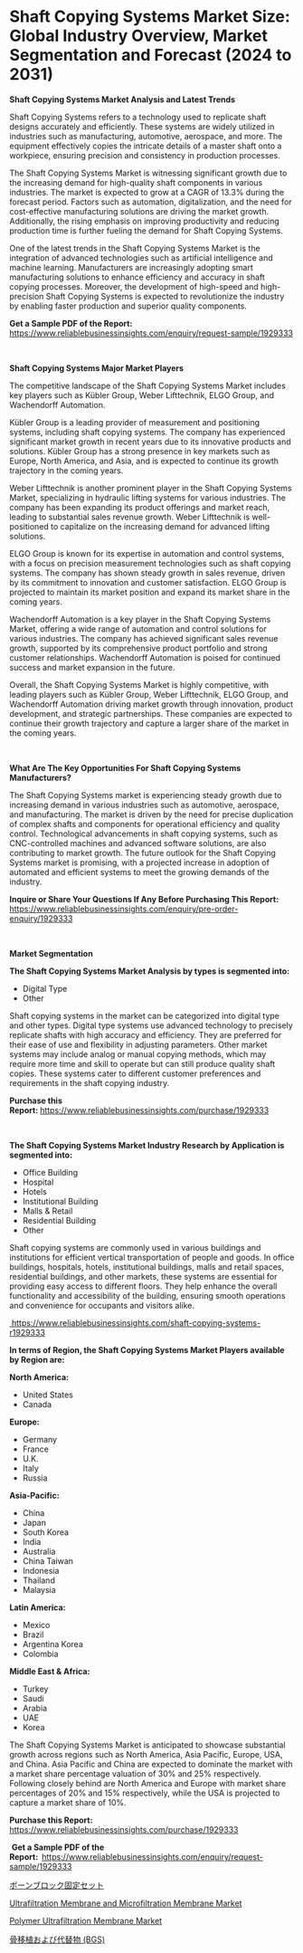 <p><h1>Shaft Copying Systems Market Size: Global Industry Overview, Market Segmentation and Forecast (2024 to 2031)</h1></p><p><strong>Shaft Copying Systems Market Analysis and Latest Trends</strong></p>
<p><p>Shaft Copying Systems refers to a technology used to replicate shaft designs accurately and efficiently. These systems are widely utilized in industries such as manufacturing, automotive, aerospace, and more. The equipment effectively copies the intricate details of a master shaft onto a workpiece, ensuring precision and consistency in production processes.</p><p>The Shaft Copying Systems Market is witnessing significant growth due to the increasing demand for high-quality shaft components in various industries. The market is expected to grow at a CAGR of 13.3% during the forecast period. Factors such as automation, digitalization, and the need for cost-effective manufacturing solutions are driving the market growth. Additionally, the rising emphasis on improving productivity and reducing production time is further fueling the demand for Shaft Copying Systems.</p><p>One of the latest trends in the Shaft Copying Systems Market is the integration of advanced technologies such as artificial intelligence and machine learning. Manufacturers are increasingly adopting smart manufacturing solutions to enhance efficiency and accuracy in shaft copying processes. Moreover, the development of high-speed and high-precision Shaft Copying Systems is expected to revolutionize the industry by enabling faster production and superior quality components.</p></p>
<p><strong>Get a Sample PDF of the Report:&nbsp;</strong> <a href="https://www.reliablebusinessinsights.com/enquiry/request-sample/1929333">https://www.reliablebusinessinsights.com/enquiry/request-sample/1929333</a></p>
<p>&nbsp;</p>
<p><strong>Shaft Copying Systems Major Market Players</strong></p>
<p><p>The competitive landscape of the Shaft Copying Systems Market includes key players such as Kübler Group, Weber Lifttechnik, ELGO Group, and Wachendorff Automation. </p><p>Kübler Group is a leading provider of measurement and positioning systems, including shaft copying systems. The company has experienced significant market growth in recent years due to its innovative products and solutions. Kübler Group has a strong presence in key markets such as Europe, North America, and Asia, and is expected to continue its growth trajectory in the coming years.</p><p>Weber Lifttechnik is another prominent player in the Shaft Copying Systems Market, specializing in hydraulic lifting systems for various industries. The company has been expanding its product offerings and market reach, leading to substantial sales revenue growth. Weber Lifttechnik is well-positioned to capitalize on the increasing demand for advanced lifting solutions.</p><p>ELGO Group is known for its expertise in automation and control systems, with a focus on precision measurement technologies such as shaft copying systems. The company has shown steady growth in sales revenue, driven by its commitment to innovation and customer satisfaction. ELGO Group is projected to maintain its market position and expand its market share in the coming years.</p><p>Wachendorff Automation is a key player in the Shaft Copying Systems Market, offering a wide range of automation and control solutions for various industries. The company has achieved significant sales revenue growth, supported by its comprehensive product portfolio and strong customer relationships. Wachendorff Automation is poised for continued success and market expansion in the future.</p><p>Overall, the Shaft Copying Systems Market is highly competitive, with leading players such as Kübler Group, Weber Lifttechnik, ELGO Group, and Wachendorff Automation driving market growth through innovation, product development, and strategic partnerships. These companies are expected to continue their growth trajectory and capture a larger share of the market in the coming years.</p></p>
<p>&nbsp;</p>
<p><strong>What Are The Key Opportunities For Shaft Copying Systems Manufacturers?</strong></p>
<p><p>The Shaft Copying Systems market is experiencing steady growth due to increasing demand in various industries such as automotive, aerospace, and manufacturing. The market is driven by the need for precise duplication of complex shafts and components for operational efficiency and quality control. Technological advancements in shaft copying systems, such as CNC-controlled machines and advanced software solutions, are also contributing to market growth. The future outlook for the Shaft Copying Systems market is promising, with a projected increase in adoption of automated and efficient systems to meet the growing demands of the industry.</p></p>
<p><strong>Inquire or Share Your Questions If Any Before Purchasing This Report:</strong> <a href="https://www.reliablebusinessinsights.com/enquiry/pre-order-enquiry/1929333">https://www.reliablebusinessinsights.com/enquiry/pre-order-enquiry/1929333</a></p>
<p>&nbsp;</p>
<p><strong>Market Segmentation</strong></p>
<p><strong>The Shaft Copying Systems Market Analysis by types is segmented into:</strong></p>
<p><ul><li>Digital Type</li><li>Other</li></ul></p>
<p><p>Shaft copying systems in the market can be categorized into digital type and other types. Digital type systems use advanced technology to precisely replicate shafts with high accuracy and efficiency. They are preferred for their ease of use and flexibility in adjusting parameters. Other market systems may include analog or manual copying methods, which may require more time and skill to operate but can still produce quality shaft copies. These systems cater to different customer preferences and requirements in the shaft copying industry.</p></p>
<p><strong>Purchase this Report:&nbsp;</strong><a href="https://www.reliablebusinessinsights.com/purchase/1929333">https://www.reliablebusinessinsights.com/purchase/1929333</a></p>
<p>&nbsp;</p>
<p><strong>The Shaft Copying Systems Market Industry Research by Application is segmented into:</strong></p>
<p><ul><li>Office Building</li><li>Hospital</li><li>Hotels</li><li>Institutional Building</li><li>Malls & Retail</li><li>Residential Building</li><li>Other</li></ul></p>
<p><p>Shaft copying systems are commonly used in various buildings and institutions for efficient vertical transportation of people and goods. In office buildings, hospitals, hotels, institutional buildings, malls and retail spaces, residential buildings, and other markets, these systems are essential for providing easy access to different floors. They help enhance the overall functionality and accessibility of the building, ensuring smooth operations and convenience for occupants and visitors alike.</p></p>
<p><a href="https://www.reliablebusinessinsights.com/shaft-copying-systems-r1929333">&nbsp;https://www.reliablebusinessinsights.com/shaft-copying-systems-r1929333</a></p>
<p><strong>In terms of Region, the Shaft Copying Systems Market Players available by Region are:</strong></p>
<p>
    <p> <strong> North America: </strong>
        <ul>
            <li>United States</li>
            <li>Canada</li>
        </ul>
        </p> 
    <p> <strong> Europe: </strong>
        <ul>
            <li>Germany</li>
            <li>France</li>
            <li>U.K.</li>
            <li>Italy</li>
            <li>Russia</li>
        </ul>
        </p> 
    <p> <strong> Asia-Pacific: </strong>
        <ul>
            <li>China</li>
            <li>Japan</li>
            <li>South Korea</li>
            <li>India</li>
            <li>Australia</li>
            <li>China Taiwan</li>
            <li>Indonesia</li>
            <li>Thailand</li>
            <li>Malaysia</li>
        </ul>
        </p> 
    <p> <strong> Latin America: </strong>
        <ul>
            <li>Mexico</li>
            <li>Brazil</li>
            <li>Argentina Korea</li>
            <li>Colombia</li>
        </ul>
        </p> 
    <p> <strong> Middle East & Africa: </strong>
        <ul>
            <li>Turkey</li>
            <li>Saudi</li>
            <li>Arabia</li>
            <li>UAE</li>
            <li>Korea</li>
        </ul>
    </p>
    </p>
<p><p>The Shaft Copying Systems Market is anticipated to showcase substantial growth across regions such as North America, Asia Pacific, Europe, USA, and China. Asia Pacific and China are expected to dominate the market with a market share percentage valuation of 30% and 25% respectively. Following closely behind are North America and Europe with market share percentages of 20% and 15% respectively, while the USA is projected to capture a market share of 10%.</p></p>
<p><strong>Purchase this Report: </strong><a href="https://www.reliablebusinessinsights.com/purchase/1929333">https://www.reliablebusinessinsights.com/purchase/1929333</a></p>
<p>&nbsp;<strong>Get a Sample PDF of the Report:&nbsp;&nbsp;</strong><a href="https://www.reliablebusinessinsights.com/enquiry/request-sample/1929333">https://www.reliablebusinessinsights.com/enquiry/request-sample/1929333</a></p>
<p><strong></strong></p>
<p><p><a href="https://github.com/dandier2003/Market-Research-Report-List-2/blob/main/3773826117172.md">ボーンブロック固定セット</a></p><p><a href="https://github.com/brenzgnarento/Market-Research-Report-List-2/blob/main/ultrafiltration-membrane-and-microfiltration-membrane-market.md">Ultrafiltration Membrane and Microfiltration Membrane Market</a></p><p><a href="https://github.com/MyrtisWest1/Market-Research-Report-List-1/blob/main/polymer-ultrafiltration-membrane-market.md">Polymer Ultrafiltration Membrane Market</a></p><p><a href="https://github.com/lily-u-genius/Market-Research-Report-List-2/blob/main/6822245117173.md">骨移植および代替物 (BGS)</a></p></p>